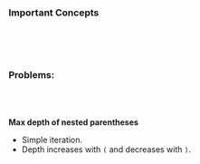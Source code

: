 ### Important Concepts

<br>
<br>
<br>

### Problems:

<br>
<br>

**Max depth of nested parentheses**
- Simple iteration.
- Depth increases with `(` and decreases with `)`.
